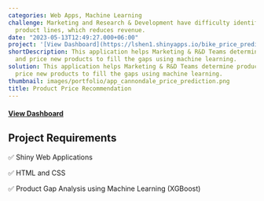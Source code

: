 ```yaml
---
categories: Web Apps, Machine Learning
challenge: Marketing and Research & Development have difficulty identifying gaps in
  product lines, which reduces revenue.
date: "2023-05-13T12:49:27.000+06:00"
project: '[View Dashboard](https://lshen1.shinyapps.io/bike_price_prediction_flexdashboard/)'
shortDescription: This application helps Marketing & R&D Teams determine product gaps
  and price new products to fill the gaps using machine learning.
solution: This application helps Marketing & R&D Teams determine product gaps and
  price new products to fill the gaps using machine learning.
thumbnail: images/portfolio/app_cannondale_price_prediction.png
title: Product Price Recommendation
---
```




#### [View Dashboard](https://lshen1.shinyapps.io/bike_price_prediction_flexdashboard/)

## Project Requirements

✅ Shiny Web Applications

✅ HTML and CSS

✅ Product Gap Analysis using Machine Learning (XGBoost)

